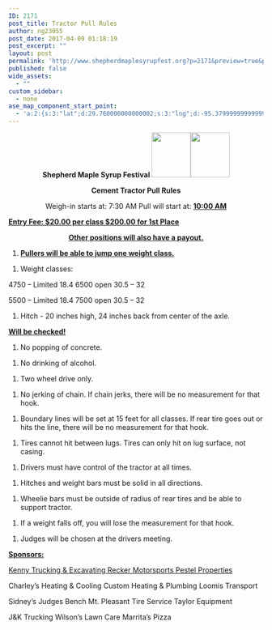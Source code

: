 ```yaml
---
ID: 2171
post_title: Tractor Pull Rules
author: ng23055
post_date: 2017-04-09 01:18:19
post_excerpt: ""
layout: post
permalink: 'http://www.shepherdmaplesyrupfest.org?p=2171&preview=true&preview_id=2171'
published: false
wide_assets:
  - ""
custom_sidebar:
  - none
ase_map_component_start_point:
  - 'a:2:{s:3:"lat";d:29.760000000000002;s:3:"lng";d:-95.379999999999995;}'
---
```

<p style="text-align: center;"><b>Shepherd Maple Syrup Festival   <img src="http://www.shepherdmaplesyrupfest.org/wp-content/uploads/2017/04/image.png" width="77" height="89" alt="" title=""><img src="http://www.shepherdmaplesyrupfest.org/wp-content/uploads/2017/04/image.png" width="77" height="89" alt="" title=""></b></p>
<p style="text-align: center;"><b>Cement Tractor Pull Rules</b></p>
<p style="text-align: center;"><b></b></p>
<p style="text-align: center;">Weigh-in starts at: 7:30 AM                 Pull will start at: <b><u>10:00 AM</p>
<p>       Entry Fee: $20.00 per class		       $200.00 for 1st Place</p>
<p style="text-align: center;">                                                                                      Other positions will also have a payout.</p>
<p style="text-align: center;"></p>
<ol>
<li>Pullers will be able to jump one weight class.</i></s></b></u></li>
</ol>
<p></i></s></b></u></p>
<ol>
<li>Weight classes:</i></s></b></u></li>
</ol>
<p>4750 – Limited 18.4				6500 open 30.5 – 32</i></s></b></u></p>
<p>5500 – Limited 18.4				7500 open 30.5 – 32</i></s></b></u></p>
<p></i></s></b></u></p>
<ol>
<li>Hitch - 20 inches high, 24 inches back from center of the axle. </i></s></b></u></li>
</ol>
<p><b><u>Will be checked!</i></s></b></u></p>
<p><b><u></i></s></b></u></p>
<ol>
<li>No popping of concrete.</i></s></b></u></li>
</ol>
<p></i></s></b></u></p>
<ol>
<li>No drinking of alcohol. </i></s></b></u></li>
</ol>
<p></i></s></b></u></p>
<ol>
<li>Two wheel drive only.</i></s></b></u></li>
</ol>
<p></i></s></b></u></p>
<ol>
<li>No jerking of chain. If chain jerks, there will be no measurement for that hook. </i></s></b></u></li>
</ol>
<p></i></s></b></u></p>
<ol>
<li>Boundary lines will be set at 15 feet for all classes. If rear tire goes out or hits the line, there will be no measurement for that hook. </i></s></b></u></li>
</ol>
<p></i></s></b></u></p>
<ol>
<li>Tires cannot hit between lugs. Tires can only hit on lug surface, not casing. </i></s></b></u></li>
</ol>
<p></i></s></b></u></p>
<ol>
<li>   Drivers must have control of the tractor at all times.</i></s></b></u></li>
</ol>
<p></i></s></b></u></p>
<ol>
<li>   Hitches and weight bars must be solid in all directions.</i></s></b></u></li>
</ol>
<p></i></s></b></u></p>
<ol>
<li>Wheelie bars must be outside of radius of rear tires and be able to support tractor. </i></s></b></u></li>
</ol>
<p></i></s></b></u></p>
<ol>
<li>If a weight falls off, you will lose the measurement for that hook.</i></s></b></u></li>
</ol>
<p></i></s></b></u></p>
<ol>
<li>   Judges will be chosen at the drivers meeting. </i></s></b></u></li>
</ol>
<p></i></s></b></u></p>
<p><b>      <u>Sponsors:</i></s></b></p>
<p>Kenny Trucking & Excavating		Recker Motorsports			Pestel Properties </i></s></b></u></p>
<p>Charley’s Heating & Cooling		Custom Heating & Plumbing	Loomis Transport	</i></s></b></u></p>
<p>Sidney’s Judges Bench			Mt. Pleasant Tire Service		Taylor Equipment	</i></s></b></u></p>
<p>J&K Trucking					Wilson’s Lawn Care			Marrita’s Pizza			</i></s></b></u></p>